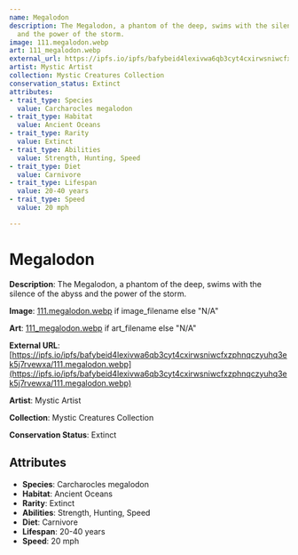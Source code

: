 ```yaml
---
name: Megalodon
description: The Megalodon, a phantom of the deep, swims with the silence of the abyss
  and the power of the storm.
image: 111.megalodon.webp
art: 111_megalodon.webp
external_url: https://ipfs.io/ipfs/bafybeid4lexivwa6qb3cyt4cxirwsniwcfxzphnqczyuhq3ek5j7rvewxa/111.megalodon.webp
artist: Mystic Artist
collection: Mystic Creatures Collection
conservation_status: Extinct
attributes:
- trait_type: Species
  value: Carcharocles megalodon
- trait_type: Habitat
  value: Ancient Oceans
- trait_type: Rarity
  value: Extinct
- trait_type: Abilities
  value: Strength, Hunting, Speed
- trait_type: Diet
  value: Carnivore
- trait_type: Lifespan
  value: 20-40 years
- trait_type: Speed
  value: 20 mph

---
```


# Megalodon

**Description**: The Megalodon, a phantom of the deep, swims with the silence of the abyss and the power of the storm.

**Image**: [111.megalodon.webp](./111.megalodon.webp) if image_filename else "N/A"

**Art**: [111_megalodon.webp](./111_megalodon.webp) if art_filename else "N/A"

**External URL**: [https://ipfs.io/ipfs/bafybeid4lexivwa6qb3cyt4cxirwsniwcfxzphnqczyuhq3ek5j7rvewxa/111.megalodon.webp](https://ipfs.io/ipfs/bafybeid4lexivwa6qb3cyt4cxirwsniwcfxzphnqczyuhq3ek5j7rvewxa/111.megalodon.webp)

**Artist**: Mystic Artist

**Collection**: Mystic Creatures Collection

**Conservation Status**: Extinct

## Attributes
- **Species**: Carcharocles megalodon
- **Habitat**: Ancient Oceans
- **Rarity**: Extinct
- **Abilities**: Strength, Hunting, Speed
- **Diet**: Carnivore
- **Lifespan**: 20-40 years
- **Speed**: 20 mph
